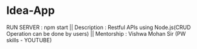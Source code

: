 # Idea-App
RUN SERVER : npm start || 
Description : Restful APIs using Node.js(CRUD Operation can be done by users) ||
Mentorship : Vishwa Mohan Sir (PW skills - YOUTUBE)
